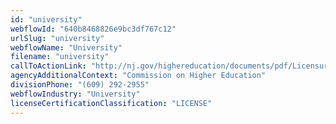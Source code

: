 ```yaml
---
id: "university"
webflowId: "640b8468826e9bc3df767c12"
urlSlug: "university"
webflowName: "University"
filename: "university"
callToActionLink: "http://nj.gov/highereducation/documents/pdf/Licensure/LicensureRules.pdf"
agencyAdditionalContext: "Commission on Higher Education"
divisionPhone: "(609) 292-2955"
webflowIndustry: "University"
licenseCertificationClassification: "LICENSE"
---
```

